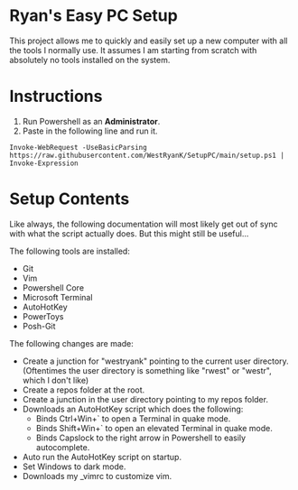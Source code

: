 # Ryan's Easy PC Setup

This project allows me to quickly and easily set up a new computer with all the tools I normally use. It assumes I am starting from scratch with absolutely no tools installed on the system. 

# Instructions

1. Run Powershell as an **Administrator**.
2. Paste in the following line and run it.
```
Invoke-WebRequest -UseBasicParsing https://raw.githubusercontent.com/WestRyanK/SetupPC/main/setup.ps1 | Invoke-Expression
```

# Setup Contents
Like always, the following documentation will most likely get out of sync with what the script actually does. But this might still be useful...

The following tools are installed:
* Git
* Vim
* Powershell Core
* Microsoft Terminal
* AutoHotKey
* PowerToys
* Posh-Git

The following changes are made:
* Create a junction for "westryank" pointing to the current user directory. (Oftentimes the user directory is something like "rwest" or "westr", which I don't like)
* Create a repos folder at the root.
* Create a junction in the user directory pointing to my repos folder.
* Downloads an AutoHotKey script which does the following:
  * Binds Ctrl+Win+` to open a Terminal in quake mode.
  * Binds Shift+Win+` to open an elevated Terminal in quake mode.
  * Binds Capslock to the right arrow in Powershell to easily autocomplete.
* Auto run the AutoHotKey script on startup.
* Set Windows to dark mode.
* Downloads my _vimrc to customize vim.
